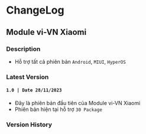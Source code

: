 # ChangeLog
## Module vi-VN Xiaomi 
### Description
- Hỗ trợ tất cả phiên bản `Android`, `MIUI`, `HyperOS`

### Latest Version
#### `1.0 | Date 28/11/2023`
- Đây là phiên bản đầu tiên của Module vi-VN Xiaomi
- Phiên bản hiện tại hỗ trợ `30 Package`

### Version History
